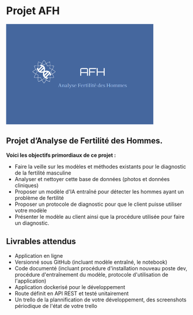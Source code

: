 # Projet AFH

 <img src="./Pictures/Logo.png" alt="Logo" width="400">

## Projet d’Analyse de Fertilité des Hommes.

**Voici les objectifs primordiaux de ce projet :**

- Faire la veille sur les modèles et méthodes existants pour le diagnostic de la fertilité masculine
- Analyser et nettoyer cette base de données (photos et données cliniques)
- Proposer un modèle d'IA entraîné pour détecter les hommes ayant un problème de fertilité
- Proposer un protocole de diagnostic pour que le client puisse utiliser votre modèle
- Présenter le modèle au client ainsi que la procédure utilisée pour faire un diagnostic.

## Livrables attendus

- Application en ligne
- Versionné sous GitHub (incluant modèle entraîné, le notebook)
- Code documenté (incluant procédure d'installation nouveau poste dev, procédure d'entraînement du modèle, protocole d'utilisation de l'application)
- Application dockerisé pour le développement
- Route définit en API REST et testé unitairement
- Un trello de la plannification de votre développement, des screenshots périodique de l'état de votre trello
